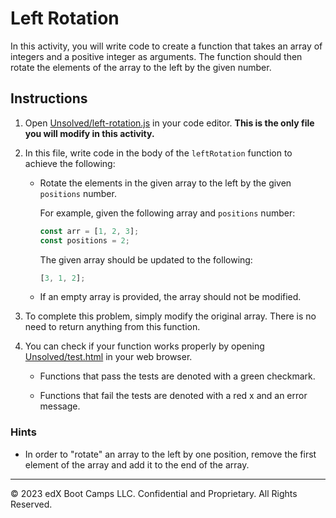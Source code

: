# Left Rotation

In this activity, you will write code to create a function that takes an array of integers and a positive integer as arguments. The function should then rotate the elements of the array to the left by the given number.

## Instructions

1. Open [Unsolved/left-rotation.js](Unsolved/left-rotation.js) in your code editor. **This is the only file you will modify in this activity.**

2. In this file, write code in the body of the `leftRotation` function to achieve the following:

   * Rotate the elements in the given array to the left by the given `positions` number.

     For example, given the following array and `positions` number:

     ```js
     const arr = [1, 2, 3];
     const positions = 2;
     ```

     The given array should be updated to the following:

     ```js
     [3, 1, 2];
     ```

   * If an empty array is provided, the array should not be modified.

3. To complete this problem, simply modify the original array. There is no need to return anything from this function.

4. You can check if your function works properly by opening [Unsolved/test.html](Unsolved/test.html) in your web browser.

   * Functions that pass the tests are denoted with a green checkmark.

   * Functions that fail the tests are denoted with a red x and an error message.

### Hints

* In order to "rotate" an array to the left by one position, remove the first element of the array and add it to the end of the array.

---
© 2023 edX Boot Camps LLC. Confidential and Proprietary. All Rights Reserved.
